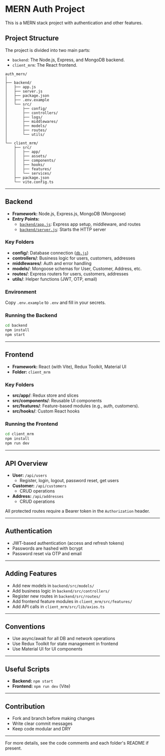 # MERN Auth Project

This is a MERN stack project with authentication and other features.

## Project Structure

The project is divided into two main parts:

-   `backend`: The Node.js, Express, and MongoDB backend.
-   `client_mrm`: The React frontend.

```
auth_mern/
│
├── backend/
│   ├── app.js
│   ├── server.js
│   ├── package.json
│   ├── .env.example
│   └── src/
│       ├── config/
│       ├── controllers/
│       ├── logs/
│       ├── middlewares/
│       ├── models/
│       ├── routes/
│       └── utils/
│
└── client_mrm/
    ├── src/
    │   ├── app/
    │   ├── assets/
    │   ├── components/
    │   ├── hooks/
    │   ├── features/
    │   └── services/
    ├── package.json
    └── vite.config.ts
```

---

## Backend

- **Framework:** Node.js, Express.js, MongoDB (Mongoose)
- **Entry Points:**
  - [`backend/app.js`](backend/app.js): Express app setup, middleware, and routes
  - [`backend/server.js`](backend/server.js): Starts the HTTP server

### Key Folders

- **config/**: Database connection ([`db.js`](backend/src/config/db.js))
- **controllers/**: Business logic for users, customers, addresses
- **middlewares/**: Auth and error handling
- **models/**: Mongoose schemas for User, Customer, Address, etc.
- **routes/**: Express routers for users, customers, addresses
- **utils/**: Helper functions (JWT, OTP, email)

### Environment

Copy `.env.example` to `.env` and fill in your secrets.

### Running the Backend

```sh
cd backend
npm install
npm start
```

---

## Frontend

- **Framework:** React (with Vite), Redux Toolkit, Material UI
- **Folder:** `client_mrm`

### Key Folders

- **src/app/**: Redux store and slices
- **src/components/**: Reusable UI components
- **src/features/**: Feature-based modules (e.g., auth, customers).
- **src/hooks/**: Custom React hooks

### Running the Frontend

```sh
cd client_mrm
npm install
npm run dev
```

---

## API Overview

- **User:** `/api/users`
  - Register, login, logout, password reset, get users
- **Customer:** `/api/customers`
  - CRUD operations
- **Address:** `/api/addresses`
  - CRUD operations

All protected routes require a Bearer token in the `Authorization` header.

---

## Authentication

- JWT-based authentication (access and refresh tokens)
- Passwords are hashed with bcrypt
- Password reset via OTP and email

---

## Adding Features

- Add new models in `backend/src/models/`
- Add business logic in `backend/src/controllers/`
- Register new routes in `backend/src/routes/`
- Add frontend feature modules in `client_mrm/src/features/`
- Add API calls in `client_mrm/src/lib/axios.ts`

---

## Conventions

- Use async/await for all DB and network operations
- Use Redux Toolkit for state management in frontend
- Use Material UI for UI components

---

## Useful Scripts

- **Backend:** `npm start`
- **Frontend:** `npm run dev` (Vite)

---

## Contribution

- Fork and branch before making changes
- Write clear commit messages
- Keep code modular and DRY

---

For more details, see the code comments and each folder's README if present.
